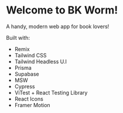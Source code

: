 # Welcome to BK Worm!

A handy, modern web app for book lovers!

Built with:

- Remix
- Tailwind CSS
- Tailwind Headless U.I
- Prisma
- Supabase
- MSW
- Cypress
- ViTest + React Testing Library
- React Icons
- Framer Motion
